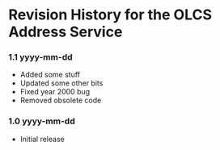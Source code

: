 # Revision History for the OLCS Address Service 
 
### 1.1 yyyy-mm-dd
 
- Added some stuff
- Updated some other bits
- Fixed year 2000 bug
- Removed obsolete code
 
### 1.0 yyyy-mm-dd

- Initial release